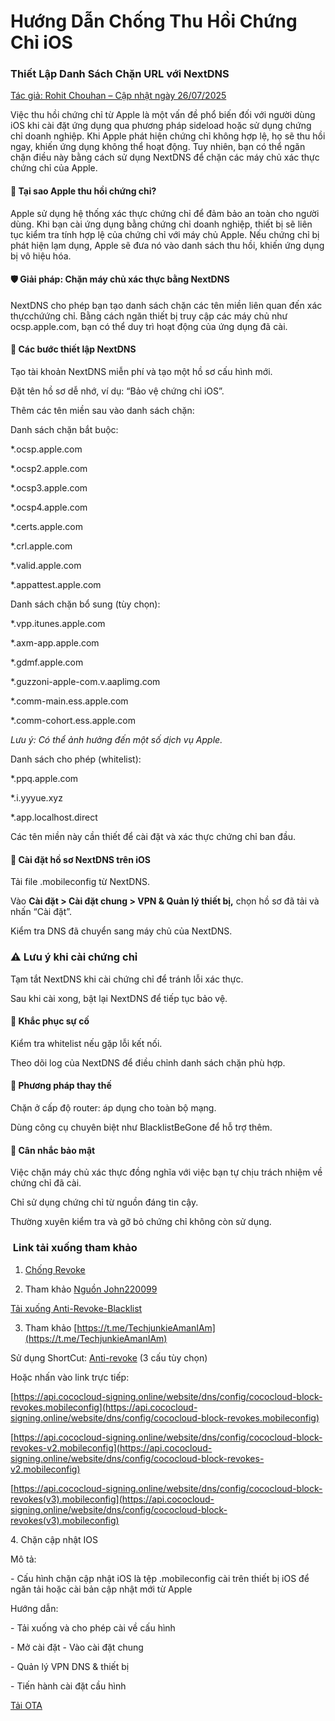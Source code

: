 # **Hướng Dẫn Chống Thu Hồi Chứng Chỉ iOS**

### Thiết Lập Danh Sách Chặn URL với NextDNS

[Tác giả: Rohit Chouhan – Cập nhật ngày 26/07/2025](https://blogs.rohitchouhan.com/hacks/ios-anti-revoke-esign-feather-nextdns-block-urls-guide/)



Việc thu hồi chứng chỉ từ Apple là một vấn đề phổ biến đối với người dùng iOS khi cài đặt ứng dụng qua phương pháp sideload hoặc sử dụng chứng chỉ doanh nghiệp. Khi Apple phát hiện chứng chỉ không hợp lệ, họ sẽ thu hồi ngay, khiến ứng dụng không thể hoạt động. Tuy nhiên, bạn có thể ngăn chặn điều này bằng cách sử dụng NextDNS để chặn các máy chủ xác thực chứng chỉ của Apple.



#### 📌 Tại sao Apple thu hồi chứng chỉ?

Apple sử dụng hệ thống xác thực chứng chỉ để đảm bảo an toàn cho người dùng. Khi bạn cài ứng dụng bằng chứng chỉ doanh nghiệp, thiết bị sẽ liên tục kiểm tra tính hợp lệ của chứng chỉ với máy chủ Apple. Nếu chứng chỉ bị phát hiện lạm dụng, Apple sẽ đưa nó vào danh sách thu hồi, khiến ứng dụng bị vô hiệu hóa.



#### 🛡️ Giải pháp: Chặn máy chủ xác thực bằng NextDNS

NextDNS cho phép bạn tạo danh sách chặn các tên miền liên quan đến xác thựcchứứng chỉ. Bằng cách ngăn thiết bị truy cập các máy chủ như ocsp.apple.com, bạn có thể duy trì hoạt động của ứng dụng đã cài.



#### 🔧 Các bước thiết lập NextDNS

Tạo tài khoản NextDNS miễn phí và tạo một hồ sơ cấu hình mới.



Đặt tên hồ sơ dễ nhớ, ví dụ: “Bảo vệ chứng chỉ iOS”.



Thêm các tên miền sau vào danh sách chặn:



Danh sách chặn bắt buộc:

\*.ocsp.apple.com

\*.ocsp2.apple.com

\*.ocsp3.apple.com

\*.ocsp4.apple.com

\*.certs.apple.com

\*.crl.apple.com

\*.valid.apple.com

\*.appattest.apple.com



Danh sách chặn bổ sung (tùy chọn):

\*.vpp.itunes.apple.com

\*.axm-app.apple.com

\*.gdmf.apple.com

\*.guzzoni-apple-com.v.aaplimg.com

\*.comm-main.ess.apple.com

\*.comm-cohort.ess.apple.com



*Lưu ý: Có thể ảnh hưởng đến một số dịch vụ Apple.*



Danh sách cho phép (whitelist):

\*.ppq.apple.com

\*.i.yyyue.xyz

\*.app.localhost.direct

Các tên miền này cần thiết để cài đặt và xác thực chứng chỉ ban đầu.



#### 📲 Cài đặt hồ sơ NextDNS trên iOS

Tải file .mobileconfig từ NextDNS.



Vào **Cài đặt > Cài đặt chung > VPN \& Quản lý thiết bị,** chọn hồ sơ đã tải và nhấn “Cài đặt”.



Kiểm tra DNS đã chuyển sang máy chủ của NextDNS.



### ⚠️ Lưu ý khi cài chứng chỉ

Tạm tắt NextDNS khi cài chứng chỉ để tránh lỗi xác thực.



Sau khi cài xong, bật lại NextDNS để tiếp tục bảo vệ.



#### 🧩 Khắc phục sự cố

Kiểm tra whitelist nếu gặp lỗi kết nối.



Theo dõi log của NextDNS để điều chỉnh danh sách chặn phù hợp.



#### 🔄 Phương pháp thay thế

Chặn ở cấp độ router: áp dụng cho toàn bộ mạng.



Dùng công cụ chuyên biệt như BlacklistBeGone để hỗ trợ thêm.



#### 🔐 Cân nhắc bảo mật

Việc chặn máy chủ xác thực đồng nghĩa với việc bạn tự chịu trách nhiệm về chứng chỉ đã cài.



Chỉ sử dụng chứng chỉ từ nguồn đáng tin cậy.



Thường xuyên kiểm tra và gỡ bỏ chứng chỉ không còn sử dụng.



###  Link tải xuống tham khảo



1. [Chống Revoke](https://drphe.github.io/KhoIPA/upload/anti_revoke.mobileconfig)

2. Tham khảo [Nguồn John220099](https://github.com/John220099/Anti-revoke-blacklist/tree/main)

[Tải xuống Anti-Revoke-Blacklist](https://John220099.github.io/Anti-revoke-blacklist/Anti%20revoke%20%2B%20blacklist.mobileconfig)



3. Tham khảo [https://t.me/TechjunkieAmanIAm](https://t.me/TechjunkieAmanIAm)



Sử dụng ShortCut: [Anti-revoke](http://icloud.com/shortcuts/2253fa774c3442098be4baf1b03b8bb8) (3 cấu tùy chọn)



Hoặc nhấn vào link trực tiếp:



[https://api.cococloud-signing.online/website/dns/config/cococloud-block-revokes.mobileconfig](https://api.cococloud-signing.online/website/dns/config/cococloud-block-revokes.mobileconfig)



[https://api.cococloud-signing.online/website/dns/config/cococloud-block-revokes-v2.mobileconfig](https://api.cococloud-signing.online/website/dns/config/cococloud-block-revokes-v2.mobileconfig)



[https://api.cococloud-signing.online/website/dns/config/cococloud-block-revokes(v3).mobileconfig](https://api.cococloud-signing.online/website/dns/config/cococloud-block-revokes(v3).mobileconfig)



4\. Chặn cập nhật IOS

Mô tả:

\- Cấu hình chặn cập nhật iOS là tệp .mobileconfig cài trên thiết bị iOS để ngăn tải hoặc cài bản cập nhật mới từ Apple

Hướng dẫn:

\- Tải xuống và cho phép cài về cấu hình

\- Mở cài đặt - Vào cài đặt chung

\- Quản lý VPN DNS \& thiết bị

\- Tiến hành cài đặt cầu hình



[Tải OTA](https://cydia.ichitaso.com/no-ota18.mobileconfig)

